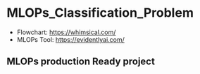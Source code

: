 # MLOPs_Classification_Problem
- Flowchart: https://whimsical.com/
- MLOPs Tool: https://evidentlyai.com/
## MLOPs production Ready project
